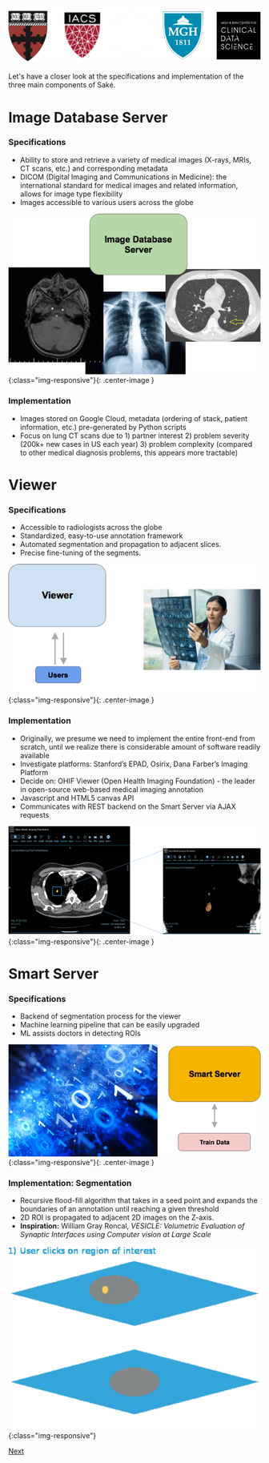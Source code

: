 ![logos](images/logo5.png)

Let's have a closer look at the specifications and implementation of the three main components of Saké.

# Image Database Server

### Specifications

- Ability to store and retrieve a variety of medical images (X-rays, MRIs, CT scans, etc.) and corresponding metadata
- DICOM (Digital Imaging and Communications in Medicine): the international standard for medical images and related information, allows for image type flexibility
-  Images accessible to various users across the globe

![ImageDB](images/implementation/image.png){:class="img-responsive"}{: .center-image }

### Implementation

- Images stored on Google Cloud, metadata (ordering of stack, patient information, etc.) pre-generated by Python scripts
- Focus on lung CT scans due to 1) partner interest 2) problem severity (200k+ new cases in US each year) 3) problem complexity (compared to other medical diagnosis problems, this appears more tractable) 

# Viewer

### Specifications

- Accessible to radiologists across the globe
- Standardized, easy-to-use annotation framework 
- Automated segmentation and propagation to adjacent slices. 
- Precise fine-tuning of the segments.

![viewer](images/implementation/viewer.png){:class="img-responsive"}{: .center-image }

### Implementation

- Originally, we presume we need to implement the entire front-end from scratch, until we realize there is considerable amount of software readily available
- Investigate platforms: Stanford’s EPAD, Osirix, Dana Farber’s Imaging Platform
- Decide on: OHIF Viewer (Open Health Imaging Foundation) - the leader in open-source web-based medical imaging annotation
- Javascript and HTML5 canvas API
- Communicates with REST backend on the Smart Server via AJAX requests

![viewer2](images/implementation/viewer2.png){:class="img-responsive"}{: .center-image }

# Smart Server

### Specifications

- Backend of segmentation process for the viewer
- Machine learning pipeline that can be easily upgraded
- ML assists doctors in detecting ROIs

![smartserver](images/implementation/smartserver2.png){:class="img-responsive"}{: .center-image }

### Implementation: Segmentation

- Recursive flood-fill algorithm that takes in a seed point and expands the boundaries of an annotation until reaching a given threshold
- 2D ROI is propagated to adjacent 2D images on the Z-axis. 
- **Inspiration:** William Gray Roncal, *VESICLE: Volumetric Evaluation of Synaptic Interfaces using Computer vision at Large Scale*

![segmentation algorithm](images/implementation/segment.gif){:class="img-responsive"}

[Next](http://sakeviewer.com/data-ml.html)

